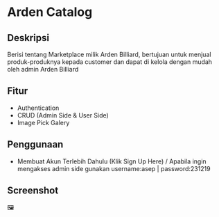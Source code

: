 # Arden Catalog

## Deskripsi
Berisi tentang Marketplace milik Arden Billiard, bertujuan untuk menjual produk-produknya kepada customer dan dapat di kelola dengan mudah oleh admin Arden Billiard

## Fitur
- Authentication
- CRUD (Admin Side & User Side)
- Image Pick Galery

## Penggunaan
- Membuat Akun Terlebih Dahulu (Klik Sign Up Here) / Apabila ingin mengakses admin side gunakan username:asep | password:231219
## Screenshot
🖼️
